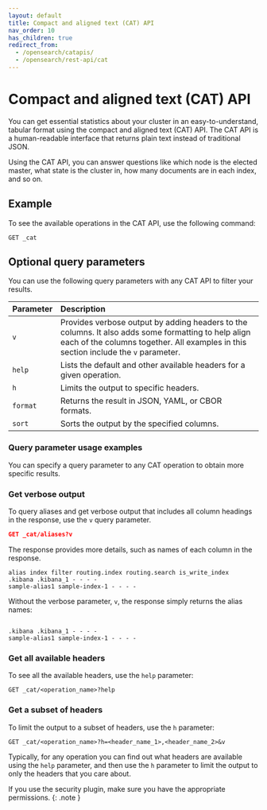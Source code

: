 ```yaml
---
layout: default
title: Compact and aligned text (CAT) API
nav_order: 10
has_children: true
redirect_from:
  - /opensearch/catapis/
  - /opensearch/rest-api/cat
---
```


# Compact and aligned text (CAT) API

You can get essential statistics about your cluster in an easy-to-understand, tabular format using the compact and aligned text (CAT) API. The CAT API is a human-readable interface that returns plain text instead of traditional JSON.

Using the CAT API, you can answer questions like which node is the elected master, what state is the cluster in, how many documents are in each index, and so on.

## Example

To see the available operations in the CAT API, use the following command:

```
GET _cat
```

## Optional query parameters

You can use the following query parameters with any CAT API to filter your results.

Parameter | Description
:--- | :--- |
`v` |  Provides verbose output by adding headers to the columns. It also adds some formatting to help align each of the columns together. All examples in this section include the `v` parameter.
`help` | Lists the default and other available headers for a given operation.
`h`  |  Limits the output to specific headers.
`format` |  Returns the result in JSON, YAML, or CBOR formats.
`sort` | Sorts the output by the specified columns.

### Query parameter usage examples

You can specify a query parameter to any CAT operation to obtain more specific results.

### Get verbose output

To query aliases and get verbose output that includes all column headings in the response, use the `v` query parameter.

```json
GET _cat/aliases?v
```

The response provides more details, such as names of each column in the response. 

```
alias index filter routing.index routing.search is_write_index
.kibana .kibana_1 - - - -
sample-alias1 sample-index-1 - - - -
```
Without the verbose parameter, `v`, the response simply returns the alias names:

```

.kibana .kibana_1 - - - -
sample-alias1 sample-index-1 - - - -
```

### Get all available headers

To see all the available headers, use the `help` parameter:

```
GET _cat/<operation_name>?help
```

### Get a subset of headers

To limit the output to a subset of headers, use the `h` parameter:

```
GET _cat/<operation_name>?h=<header_name_1>,<header_name_2>&v
```

Typically, for any operation you can find out what headers are available using the `help` parameter, and then use the `h` parameter to limit the output to only the headers that you care about.

If you use the security plugin, make sure you have the appropriate permissions.
{: .note }
